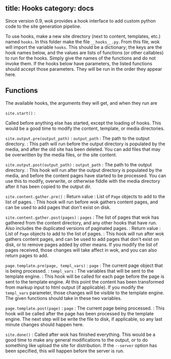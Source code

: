 title: Hooks
category: docs
---
Since version 0.9, wok provides a hook interface to add custom python code to
the site generation pipeline.

To use hooks, make a new site directory (next to content, templates, etc.)
named `hooks`. In this folder make the file `__hooks__.py`. From this file, wok
will import the variable `hooks`. This should be a dictionary; the keys are the
hook names below, and the values are lists of functions (or other callables) to
run for the hooks. Simply give the names of the functions and do not invoke
them. If the hooks below have parameters, the listed functions should accept
those parameters. They will be run in the order they appear here.

Functions
---------
The available hooks, the arguments they will get, and when they run are

<!-- I don't know why this <p> isn't applied automatically... -->

`site.start()`
:   <p>Called before anything else has started, except the loading of hooks. This would be a good time to modify the content, template, or media directories.</p>

`site.output.pre(output_path)`
:   `output_path`
    :   The path to the output directory.
:   This path will run before the output directory is populated by the media,
    and after the old site has been deleted. You can add files that may be
    overwritten by the media files, or the site content.

`site.output.post(output_path)`
:   `output_path`
    :   The path to the output directory.
:   This hook will run after the output directory is populated by the media,
    and before the content pages have started to be processed. You can use this
    to modify, overwrite, or otherwise fiddle with the media directory after it
    has been copied to the output dir.

`site.content.gather.pre()`
:   Return value
    :   List of `Page` objects to add to the list of pages.
:   This hook will run before wok gathers content pages, and can be used to add
    pages that don't exist on disk.

`site.content.gather.post(pages)`
:   `pages`
    :   The list of pages that wok has gathered from the content directory, and
        any other hooks that have run. Also includes the duplicated versions of
        paginated pages.
:   Return value
    :   List of `Page` objects to add to the list of pages.
:   This hook will run after wok gathers content pages, and can be used to add
    pages that don't exist on disk, or to remove pages added by other means. If
    you modify the list of pages received, those changes will take affect in
    wok, and you can also return pages to add.

`page.template.pre(page, templ_vars)`
:   `page`
    :   The current page object that is being processed.
:   `templ_vars`
    :   The variables that will be sent to the template engine.
:   This hook will be called for each page before the page is sent to the
    template engine. At this point the content has been transformed from markup
    input to html output (if applicable). If you modify the `templ_vars`
    parameter, those changes will be visible to the template engine. The given
    functions should take in these two variables.

`page.template.post(page)`
:   `page`
    :   The current page being processed.
:   This hook will be called after the page has been processed by the template
    engine. The next step will be write the file to disk, if applicable, so any
    last minute changes should happen here.

`site.done()`
:   Called after wok has finished everything. This would be a good time to make
    any general modifications to the output, or to do something like upload the
    site for distribution. If the `--server` option has been specified, this
    will happen before the server is run.

